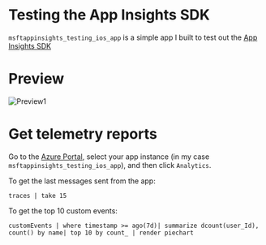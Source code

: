 # Testing the App Insights SDK
```msftappinsights_testing_ios_app``` is a simple app I built to test out the [App Insights SDK](https://github.com/Microsoft/ApplicationInsights-iOS)

# Preview

![Preview1](https://argil.github.io/appinsights_testing_ios_app/screenshot.png)

# Get telemetry reports

Go to the [Azure Portal](https://portal.azure.com), select your app instance (in my case ```msftappinsights_testing_ios_app```), and then click ```Analytics```.

To get the last messages sent from the app:
```script
traces | take 15
```

To get the top 10 custom events:
```script
customEvents | where timestamp >= ago(7d)| summarize dcount(user_Id), count() by name| top 10 by count_ | render piechart
```
